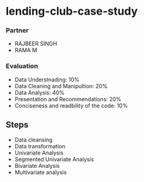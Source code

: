 # lending-club-case-study

### Partner
 * RAJBEER SINGH
 * RAMA M 

### Evaluation
 *  Data Understnading:                      10%
 *  Data Cleaning and Manipultion:           20%
 *  Data Analysis:                           40%
 *  Presentation and Recommendations:        20%
 *  Conciseness and readbility of the code:  10%


## Steps 
  *  Data cleansing
  *  Data transformation
  *  Univariate Analysis
  *  Segmented Univariate Analysis
  *  Bivariate Analysis
  *  Multivariate analysis

